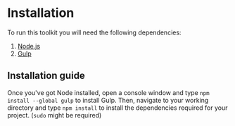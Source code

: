 # Installation

To run this toolkit you will need the following dependencies:

1. [Node.js](http://nodejs.org)
2. [Gulp](http://gulpjs.com)

## Installation guide

Once you've got Node installed, open a console window and type
`npm install --global gulp` to install Gulp.
Then, navigate to your working directory and type `npm install` to install the
dependencies required for your project. (`sudo` might be required)
